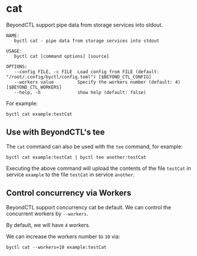 # cat

BeyondCTL support pipe data from storage services into stdout.

```
NAME:
   byctl cat - pipe data from storage services into stdout

USAGE:
   byctl cat [command options] [source]

OPTIONS:
   --config FILE, -c FILE  Load config from FILE (default: "/root/.config/byctl/config.toml") [$BEYOND_CTL_CONFIG]
   --workers value         Specify the workers number (default: 4) [$BEYOND_CTL_WORKERS]
   --help, -h              show help (default: false)
```

For example:

```
byctl cat example:testCat
```

## Use with BeyondCTL's tee

The `cat` command can also be used with the `tee` command, for example:

```
byctl cat example:testCat | byctl tee another:testCat
```

Executing the above command will upload the contents of the file `testCat` in service `example` to the file `testCat` in service `another`.

## Control concurrency via Workers

BeyondCTL support concurrency cat be default. We can control the concurrent workers by `--workers`.

By default, we will have `4` workers.

We can increase the workers number to `10` via:

```shell
byctl cat --workers=10 example:testCat
```

